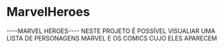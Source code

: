 # MarvelHeroes
----MARVEL HEROES----
NESTE PROJETO É POSSÍVEL VISUALIAR UMA LISTA DE PERSONAGENS MARVEL E OS COMICS CUJO ELES APARECEM
